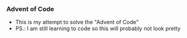 ### Advent of Code
- This is my attempt to solve the "Advent of Code"
- PS.: I am still learning to code so this will probably not look pretty
